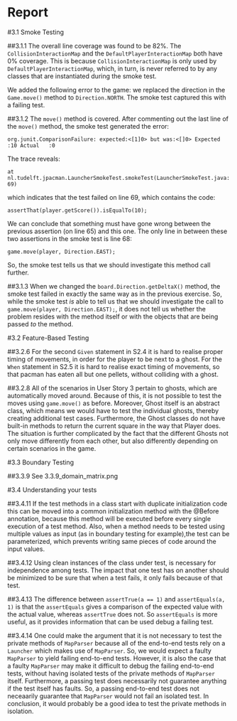 Report
======

#3.1 Smoke Testing

##3.1.1
The overall line coverage was found to be 82%. The `CollisionInteractionMap`
and the `DefaultPlayerInteractionMap` both have 0% coverage. This is because
`CollisionInteractionMap` is only used by `DefaultPlayerInteractionMap`, which,
in turn, is never referred to by any classes that are instantiated during the 
smoke test.

We added the following error to the game: we replaced the direction in the
`Game.move()` method to `Direction.NORTH`. The smoke test captured this with 
a failing test. 

##3.1.2
The `move()` method is covered. After commenting out the last line of the `move()` 
method, the smoke test generated the error:

`org.junit.ComparisonFailure: expected:<[1]0> but was:<[]0>
 Expected :10
 Actual   :0`

The trace reveals: 

`at nl.tudelft.jpacman.LauncherSmokeTest.smokeTest(LauncherSmokeTest.java:69)`

which indicates that the test failed on line 69, which contains the code:

`assertThat(player.getScore()).isEqualTo(10);`

We can conclude that something must have gone wrong between the previous assertion
(on line 65) and this one. The only line in between these two assertions in the smoke
test is line 68:

`game.move(player, Direction.EAST);`

So, the smoke test tells us that we should investigate this method call further.

##3.1.3 
When we changed the `board.Direction.getDeltaX()` method, the smoke test failed in
exactly the same way as in the previous exercise. So, while the smoke test _is_ able
to tell us that we should investigate the call to `game.move(player, Direction.EAST);`,
it does not tell us whether the problem resides with the method itself or with the 
objects that are being passed _to_ the method.


#3.2 Feature-Based Testing

##3.2.6
For the second `Given` statement in S2.4 it is hard to realise proper timing of movements,
in order for the player to be next to a ghost.
For the `When` statement in S2.5 it is hard to realise exact timing of movements, so that
pacman has eaten all but one pellets, without colliding with a ghost.

##3.2.8
All of the scenarios in User Story 3 pertain to ghosts, which are automatically moved around.
Because of this, it is not possible to test the moves using `game.move()` as before. Moreover, 
Ghost itself is an abstract class, which means we would have to test the individual ghosts, thereby 
creating additional test cases. Furthermore, the Ghost classes do not have built-in methods to return the 
current square in the way that Player does. The situation is further complicated by the fact that the 
different Ghosts not only move differently from each other, but also differently depending on certain 
scenarios in the game. 


#3.3 Boundary Testing 

##3.3.9 
See 3.3.9_domain_matrix.png


#3.4 Understanding your tests

##3.4.11
If the test methods in a class start with duplicate initialization code this can be moved into
a common initialization method with the @Before annotation, because this method will be executed
before every single execution of a test method.
Also, when a method needs to be tested using multiple values as input 
(as in boundary testing for example),the test can be parameterized,
which prevents writing same pieces of code around the input values.

##3.4.12
Using clean instances of the class under test, is necessary for independence among tests.
The impact that one test has on another should be minimized to be sure that when a test fails,
it only fails because of that test.

##3.4.13
The difference between `assertTrue(a == 1)` and `assertEquals(a, 1)` is that
the `assertEquals` gives a comparison of the expected value with the actual value, 
whereas `assertTrue` does not. So `assertEquals` is more useful, as it provides information
that can be used debug a failing test. 

##3.4.14
One could make the argument that it is not necessary to test the private methods of `MapParser` because 
all of the end-to-end tests rely on a `Launcher` which makes use of `MapParser`. So, we would expect a 
faulty `MapParser` to yield failing end-to-end tests. However, it is also the case that a faulty `MapParser`
may make it difficult to debug the failing end-to-end tests, without having isolated tests of the private
methods of `MapParser` itself. Furthermore, a passing test does necessarily not guarantee anything if the test
itself has faults. So, a passing end-to-end test does not neceaarily guarantee that `MapParser` would not 
fail an isolated test. In conclusion, it would probably be a good idea to test the private methods in isolation. 
